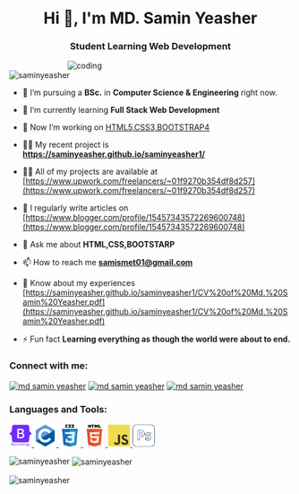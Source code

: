 <h1 align="center">Hi 👋, I'm MD. Samin Yeasher</h1>
<h3 align="center">Student Learning Web Development</h3>
<img align="right" alt="coding" width="400" src="https://cdn.dribbble.com/users/1876781/screenshots/6169542/web_character.gif">

<p align="left"> <img src="https://komarev.com/ghpvc/?username=saminyeasher&label=Profile%20views&color=0e75b6&style=flat" alt="saminyeasher" /> </p>

- 🔭 I’m pursuing a **BSc.** in **Computer Science & Engineering** right now.

- 🌱 I’m currently learning **Full Stack Web Development**

- 👯 Now I’m working on [HTML5,CSS3,BOOTSTRAP4](https://saminyeasher.github.io/saminyeasher1/)

- 👨‍💻 My recent project is **https://saminyeasher.github.io/saminyeasher1/**

- 👨‍💻 All of my projects are available at [https://www.upwork.com/freelancers/~01f9270b354df8d257](https://www.upwork.com/freelancers/~01f9270b354df8d257)

- 📝 I regularly write articles on [https://www.blogger.com/profile/15457343572269600748](https://www.blogger.com/profile/15457343572269600748)

- 💬 Ask me about **HTML,CSS,BOOTSTARP**

- 📫 How to reach me **samismet01@gmail.com**

- 📄 Know about my experiences [https://saminyeasher.github.io/saminyeasher1/CV%20of%20Md.%20Samin%20Yeasher.pdf](https://saminyeasher.github.io/saminyeasher1/CV%20of%20Md.%20Samin%20Yeasher.pdf)

- ⚡ Fun fact **Learning everything as though the world were about to end.**

<h3 align="left">Connect with me:</h3>
<p align="left">
<a href="https://linkedin.com/in/md samin yeasher" target="blank"><img align="center" src="https://raw.githubusercontent.com/rahuldkjain/github-profile-readme-generator/master/src/images/icons/Social/linked-in-alt.svg" alt="md samin yeasher" height="30" width="40" /></a>
<a href="https://fb.com/md samin yeasher" target="blank"><img align="center" src="https://raw.githubusercontent.com/rahuldkjain/github-profile-readme-generator/master/src/images/icons/Social/facebook.svg" alt="md samin yeasher" height="30" width="40" /></a>
<a href="https://instagram.com/md samin yeasher" target="blank"><img align="center" src="https://raw.githubusercontent.com/rahuldkjain/github-profile-readme-generator/master/src/images/icons/Social/instagram.svg" alt="md samin yeasher" height="30" width="40" /></a>
</p>

<h3 align="left">Languages and Tools:</h3>
<p align="left"> <a href="https://getbootstrap.com" target="_blank" rel="noreferrer"> <img src="https://raw.githubusercontent.com/devicons/devicon/master/icons/bootstrap/bootstrap-plain-wordmark.svg" alt="bootstrap" width="40" height="40"/> </a> <a href="https://www.cprogramming.com/" target="_blank" rel="noreferrer"> <img src="https://raw.githubusercontent.com/devicons/devicon/master/icons/c/c-original.svg" alt="c" width="40" height="40"/> </a> <a href="https://www.w3schools.com/css/" target="_blank" rel="noreferrer"> <img src="https://raw.githubusercontent.com/devicons/devicon/master/icons/css3/css3-original-wordmark.svg" alt="css3" width="40" height="40"/> </a> <a href="https://www.w3.org/html/" target="_blank" rel="noreferrer"> <img src="https://raw.githubusercontent.com/devicons/devicon/master/icons/html5/html5-original-wordmark.svg" alt="html5" width="40" height="40"/> </a> <a href="https://developer.mozilla.org/en-US/docs/Web/JavaScript" target="_blank" rel="noreferrer"> <img src="https://raw.githubusercontent.com/devicons/devicon/master/icons/javascript/javascript-original.svg" alt="javascript" width="40" height="40"/> </a> <a href="https://www.photoshop.com/en" target="_blank" rel="noreferrer"> <img src="https://raw.githubusercontent.com/devicons/devicon/master/icons/photoshop/photoshop-line.svg" alt="photoshop" width="40" height="40"/> </a> </p>
<script async src="https://pagead2.googlesyndication.com/pagead/js/adsbygoogle.js?client=ca-pub-6641740857359563"
     crossorigin="anonymous"></script>
<p><img align="left" src="https://github-readme-stats.vercel.app/api/top-langs?username=saminyeasher&show_icons=true&locale=en&layout=compact" alt="saminyeasher" /></p>

<p>&nbsp;<img align="center" src="https://github-readme-stats.vercel.app/api?username=saminyeasher&show_icons=true&locale=en" alt="saminyeasher" /></p>

<p><img align="center" src="https://github-readme-streak-stats.herokuapp.com/?user=saminyeasher&" alt="saminyeasher" /></p>
